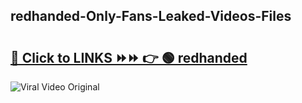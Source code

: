 
 ## redhanded-Only-Fans-Leaked-Videos-Files

# <h2><a href="https://mediaupload.pro?redhanded">🔗 Click to LINKS ⏩⏩ 👉 🟢 redhanded </a></h2>

<a href="https://mediaupload.pro?redhanded" rel="nofollow" data-target="animated-image.originalLink"><img src="https://i.ibb.co.com/xMMVF88/686577567.gif" alt="Viral Video Original" style="max-width: 100%; display: inline-block;" data-target="animated-image.originalImage"></a>
